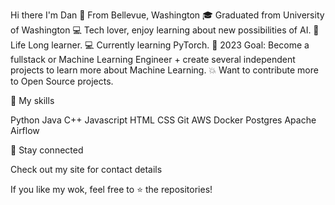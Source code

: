 
Hi there  I'm Dan
📍 From Bellevue, Washington
🎓 Graduated from University of Washington
💻 Tech lover, enjoy learning about new possibilities of AI.
📖 Life Long learner.
💻 Currently learning PyTorch.
🏅 2023 Goal: Become a fullstack or Machine Learning Engineer + create several independent projects to learn more about Machine Learning.
💥 Want to contribute more to Open Source projects.



🚩 My skills 

Python Java C++ Javascript HTML CSS Git AWS Docker Postgres Apache Airflow


🚩 Stay connected 

Check out my site for contact details





If you like my wok, feel free to ⭐ the repositories!
